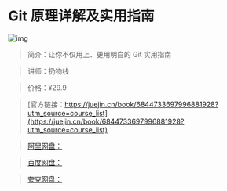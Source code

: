 # Git 原理详解及实用指南

![img](../../assets/15ffbb05174a57f8~tplv-t2oaga2asx-no-mark:280:280:200:280.png)

> 简介：让你不仅用上、更用明白的 Git 实用指南

> 讲师：扔物线

> 价格：¥29.9

> [官方链接：https://juejin.cn/book/6844733697996881928?utm_source=course_list](https://juejin.cn/book/6844733697996881928?utm_source=course_list)

> [阿里网盘：]()

> [百度网盘：]()

> [夸克网盘：]()
